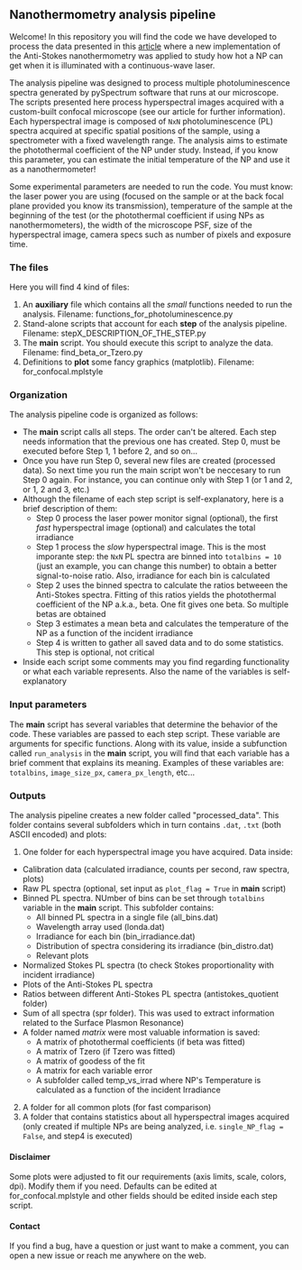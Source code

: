 ## **Nanothermometry analysis pipeline**
Welcome! In this repository you will find the code we have developed to process the data presented in this [article](http://google.com) where a new implementation of the Anti-Stokes nanothermometry was applied to study how hot a NP can get when it is illuminated with a continuous-wave laser. 

The analysis pipeline was designed to process multiple photoluminescence spectra generated by pySpectrum software that runs at our microscope. The scripts presented here process hyperspectral images acquired with a custom-built confocal microscope (see our article for further information). Each hyperspectral image is composed of `NxN` photoluminescence (PL) spectra acquired at specific spatial positions of the sample, using a spectrometer with a fixed wavelength range. The analysis aims to estimate the photothermal coefficient of the NP under study. Instead, if you know this parameter, you can estimate the initial temperature of the NP and use it as a nanothermometer!

Some experimental parameters are needed to run the code. You must know: the laser power you are using (focused on the sample or at the back focal plane provided you know its transmission), temperature of the sample at the beginning of the test (or the photothermal coefficient if using NPs as nanothermometers), the width of the microscope PSF, size of the hyperspectral image, camera specs such as number of pixels and exposure time. 

### The files
Here you will find 4 kind of files:
1. An **auxiliary** file which contains all the *small* functions needed to run the analysis. Filename: functions_for_photoluminescence.py
2. Stand-alone scripts that account for each **step** of the analysis pipeline. Filename: stepX_DESCRIPTION_OF_THE_STEP.py
3. The **main** script. You should execute this script to analyze the data. Filename: find_beta_or_Tzero.py
4. Definitions to **plot** some fancy graphics (matplotlib). Filename: for_confocal.mplstyle

### Organization
The analysis pipeline code is organized as follows:
* The **main** script calls all steps. The order can't be altered. Each step needs information that the previous one has created. Step 0, must be executed before Step 1, 1 before 2, and so on...
* Once you have run Step 0, several new files are created (processed data). So next time you run the main script won't be neccesary to run Step 0 again. For instance, you can continue only with Step 1 (or 1 and 2, or 1, 2 and 3, etc.)
* Although the filename of each step script is self-explanatory, here is a brief description of them:
  + Step 0 process the laser power monitor signal (optional), the first *fast* hyperspectral image (optional) and calculates the total irradiance
  + Step 1 process the *slow* hyperspectral image. This is the most imporante step: the `NxN` PL spectra are binned into `totalbins = 10` (just an example, you can change this number) to obtain a better signal-to-noise ratio. Also, irradiance for each bin is calculated
  + Step 2 uses the binned spectra to calculate the ratios betweeen the Anti-Stokes spectra. Fitting of this ratios yields the photothermal coefficient of the NP a.k.a., beta. One fit gives one beta. So multiple betas are obtained
  + Step 3 estimates a mean beta and calculates the temperature of the NP as a function of the incident irradiance
  + Step 4 is written to gather all saved data and to do some statistics. This step is optional, not critical
* Inside each script some comments may you find regarding functionality or what each variable represents. Also the name of the variables is self-explanatory

### Input parameters
The **main** script has several variables that determine the behavior of the code. These variables are passed to each step script. These variable are arguments for specific functions. Along with its value, inside a subfunction called `run_analysis` in the **main** script, you will find that each variable has a brief comment that explains its meaning. Examples of these variables are: `totalbins`, `image_size_px`, `camera_px_length`, etc...

### Outputs
The analysis pipeline creates a new folder called "processed_data". This folder contains several subfolders which in turn contains `.dat`, `.txt` (both ASCII encoded) and plots:
1. One folder for each hyperspectral image you have acquired. Data inside:
  * Calibration data (calculated irradiance, counts per second, raw spectra, plots)
  * Raw PL spectra (optional, set input as `plot_flag = True` in **main** script)
  * Binned PL spectra. NUmber of bins can be set through `totalbins` variable in the **main** script. This subfolder contains:
    - All binned PL spectra in a single file (all_bins.dat)
    - Wavelength array used (londa.dat)
    - Irradiance for each bin (bin_irradiance.dat)
    - Distribution of spectra considering its irradiance (bin_distro.dat)
    - Relevant plots
  * Normalized Stokes PL spectra (to check Stokes proportionality with incident irradiance)
  * Plots of the Anti-Stokes PL spectra
  * Ratios between different Anti-Stokes PL spectra (antistokes_quotient folder)
  * Sum of all spectra (spr folder). This was used to extract information related to the Surface Plasmon Resonance)
  * A folder named *matrix* were most valuable information is saved:
    - A matrix of photothermal coefficients (if beta was fitted)
    - A matrix of Tzero (if Tzero was fitted)
    - A matrix of goodess of the fit
    - A matrix for each variable error
    - A subfolder called temp_vs_irrad where NP's Temperature is calculated as a function of the incident Irradiance
2. A folder for all common plots (for fast comparison)
3. A folder that contains statistics about all hyperspectral images acquired (only created if multiple NPs are being analyzed, i.e. `single_NP_flag = False`, and step4 is executed)

#### Disclaimer
Some plots were adjusted to fit our requirements (axis limits, scale, colors, dpi). Modify them if you need. Defaults can be edited at for_confocal.mplstyle and other fields should be edited inside each step script.

#### Contact
If you find a bug, have a question or just want to make a comment, you can open a new issue or reach me anywhere on the web.
